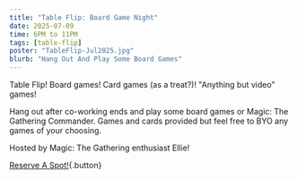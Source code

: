 ```yaml
---
title: "Table Flip: Board Game Night"
date: 2025-07-09
time: 6PM to 11PM
tags: [table-flip]
poster: "TableFlip-Jul2025.jpg"
blurb: "Hang Out And Play Some Board Games"
---
```


Table Flip! Board games! Card games (as a treat?)! "Anything but video" games!

Hang out after co-working ends and play some board games or Magic: The Gathering Commander. Games and cards provided but feel free to BYO any games of your choosing.

Hosted by Magic: The Gathering enthusiast Ellie!

[Reserve A Spot!](https://events.humanitix.com/table-flip){.button}